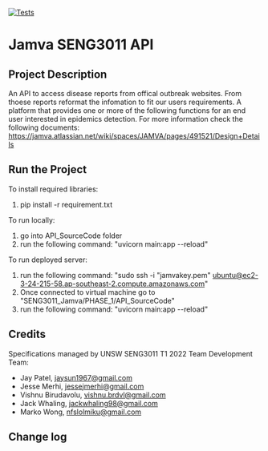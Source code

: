[![Tests](https://github.com/haunteringj/SENG3011_Jamva/actions/workflows/testingWorkflow.yml/badge.svg)](https://github.com/haunteringj/SENG3011_Jamva/actions/workflows/testingWorkflow.yml)
# Jamva SENG3011 API

## Project Description
An API to access disease reports from offical outbreak websites. From thoese reports reformat the infomation to fit our users requirements. 
A platform that provides one or more of the following functions for an end
user interested in epidemics detection.
For more information check the following documents:
https://jamva.atlassian.net/wiki/spaces/JAMVA/pages/491521/Design+Details 


## Run the Project
To install required libraries:
1. pip install -r requirement.txt

To run locally:
1. go into API_SourceCode folder
2. run the following command: "uvicorn main:app --reload"

To run deployed server:
1. run the following command: "sudo ssh -i "jamvakey.pem" ubuntu@ec2-3-24-215-58.ap-southeast-2.compute.amazonaws.com"
2. Once connected to virtual machine go to "SENG3011_Jamva/PHASE_1/API_SourceCode"
3. run the following command: "uvicorn main:app --reload"

## Credits
Specifications managed by UNSW SENG3011 T1 2022 Team
Development Team:
- Jay Patel,  jaysun1967@gmail.com
- Jesse Merhi, jessejmerhi@gmail.com 
- Vishnu Birudavolu, vishnu.brdvl@gmail.com
- Jack Whaling, jackwhaling98@gmail.com
- Marko Wong, nfslolmiku@gmail.com

## Change log

